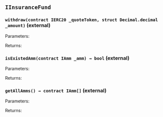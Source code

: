 ## `IInsuranceFund`







### `withdraw(contract IERC20 _quoteToken, struct Decimal.decimal _amount)` (external)





Parameters:

Returns:
### `isExistedAmm(contract IAmm _amm) → bool` (external)





Parameters:

Returns:
### `getAllAmms() → contract IAmm[]` (external)





Parameters:

Returns:
